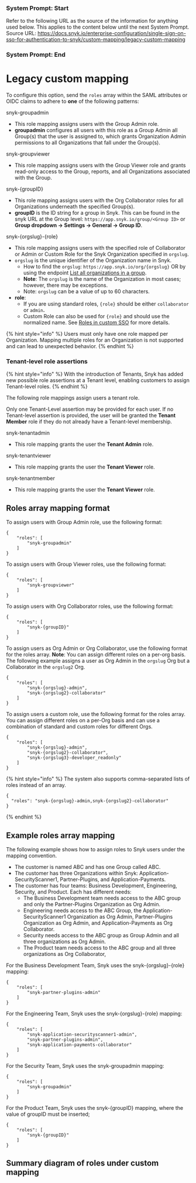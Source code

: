 ### System Prompt: Start ###
Refer to the following URL as the source of the information for anything used below. This applies to the content below until the next System Prompt.
Source URL: https://docs.snyk.io/enterprise-configuration/single-sign-on-sso-for-authentication-to-snyk/custom-mapping/legacy-custom-mapping
### System Prompt: End ###

# Legacy custom mapping

To configure this option, send the `roles` array within the SAML attributes or OIDC claims to adhere to **one** of the following patterns:

snyk-groupadmin

* This role mapping assigns users with the Group Admin role.
* **groupadmin** configures all users with this role as a Group Admin all Group(s) that the user is assigned to, which grants Organization Admin permissions to all Organizations that fall under the Group(s).

snyk-groupviewer

* This role mapping assigns users with the Group Viewer role and grants read-only access to the Group, reports, and all Organizations associated with the Group.

snyk-{groupID}

* This role mapping assigns users with the Org Collaborator roles for all Organizations underneath the specified Group(s).
* **groupID** is the ID string for a group in Snyk. This can be found in the snyk URL at the Group level: `https://app.snyk.io/group/<Group ID>` or **Group dropdown -> Settings -> General -> Group ID**.

snyk-{orgslug}-{role}

* This role mapping assigns users with the specified role of Collaborator or Admin or Custom Role for the Snyk Organization specified in `orgslug`.
* `orgslug` is the unique identifier of the Organization name in Snyk.
  * How to find the `orgslug`: `https://app.snyk.io/org/{orgslug}` OR by using the endpoint [List all organizations in a group](../../../snyk-api/reference/groups-v1.md#group-groupid-orgs).
  * **Note**: The `orgslug` is the name of the Organization in most cases; however, there may be exceptions.
  * Note: `orgslug` can be a value of up to 60 characters.
* **role**:
  * If you are using standard roles, `{role}` should be either `collaborator` or `admin`**.**
  * Custom Role can also be used for `{role}` and should use the normalized name. See [Roles in custom SSO](../../../snyk-admin/user-roles/user-role-management.md#use-roles-in-custom-sso) for more details.

{% hint style="info" %}
Users must only have one role mapped per Organization. Mapping multiple roles for an Organization is not supported and can lead to unexpected behavior.
{% endhint %}

### Tenant-level role assertions

{% hint style="info" %}
With the introduction of Tenants, Snyk has added new possible role assertions at a Tenant level, enabling customers to assign Tenant-level roles.
{% endhint %}

The following role mappings assign users a tenant role.

Only one Tenant-Level assertion may be provided for each user. If no Tenant-level assertion is provided, the user will be granted the **Tenant Member** role if they do not already have a Tenant-level membership.

snyk-tenantadmin

* This role mapping grants the user the **Tenant Admin** role.

snyk-tenantviewer

* This role mapping grants the user the **Tenant Viewer** role.

snyk-tenantmember

* This role mapping grants the user the **Tenant Viewer** role.

## Roles array mapping format

To assign users with Group Admin role, use the following format:

```
{
    "roles": [
        "snyk-groupadmin"
    ]
}
```

To assign users with Group Viewer roles, use the following format:

```
{
    "roles": [
        "snyk-groupviewer"
    ]
}
```

To assign users with Org Collaborator roles, use the following format:

```
{
    "roles": [
        "snyk-{groupID}"
    ]
}
```

To assign users as Org Admin or Org Collaborator, use the following format for the roles array. **Note**: You can assign different roles on a per-org basis. The following example assigns a user as Org Admin in the `orgslug` Org but a Collaborator in the `orgslug2` Org.

```
{
    "roles": [
        "snyk-{orgslug}-admin",
        "snyk-{orgslug2}-collaborator"
    ]
}
```

To assign users a custom role, use the following format for the roles array. You can assign different roles on a per-Org basis and can use a combination of standard and custom roles for different Orgs.

```
{
    "roles": [
        "snyk-{orgslug}-admin",
        "snyk-{orgslug2}-collaborator",
        "snyk-{orgslug3}-developer_readonly"
    ]
}
```

{% hint style="info" %}
The system also supports comma-separated lists of roles instead of an array.

```
{
  "roles": "snyk-{orgslug}-admin,snyk-{orgslug2}-collaborator"
}
```
{% endhint %}

## Example roles array mapping

The following example shows how to assign roles to Snyk users under the mapping convention.

* The customer is named ABC and has one Group called ABC.
* The customer has three Organizations within Snyk: Application-SecurityScanner1, Partner-Plugins, and Application-Payments.
* The customer has four teams: Business Development, Engineering, Security, and Product. Each has different needs:
  * The Business Development team needs access to the ABC group and only the Partner-Plugins Organization as Org Admin.
  * Engineering needs access to the ABC Group, the Application-SecurityScanner1 Organization as Org Admin, Partner-Plugins Organization as Org Admin, and Application-Payments as Org Collaborator.
  * Security needs access to the ABC group as Group Admin and all three organizations as Org Admin.
  * The Product team needs access to the ABC group and all three organizations as Org Collaborator,

For the Business Development Team, Snyk uses the snyk-{orgslug}-{role} mapping:

```
{
    "roles": [
        "snyk-partner-plugins-admin"
    ]
}
```

For the Engineering Team, Snyk uses the snyk-{orgslug}-{role} mapping:

```
{
    "roles": [
        "snyk-application-securityscanner1-admin",
        "snyk-partner-plugins-admin",
        "snyk-application-payments-collaborator"
    ]
}
```

For the Security Team, Snyk uses the snyk-groupadmin mapping:

```
{
    "roles": [
        "snyk-groupadmin"
    ]
}
```

For the Product Team, Snyk uses the snyk-{groupID} mapping, where the value of groupID must be inserted;

```
{
    "roles": [
        "snyk-{groupID}"
    ]
}
```

## Summary diagram of roles under custom mapping

<figure><img src="../../../.gitbook/assets/image (373).png" alt=""><figcaption></figcaption></figure>
